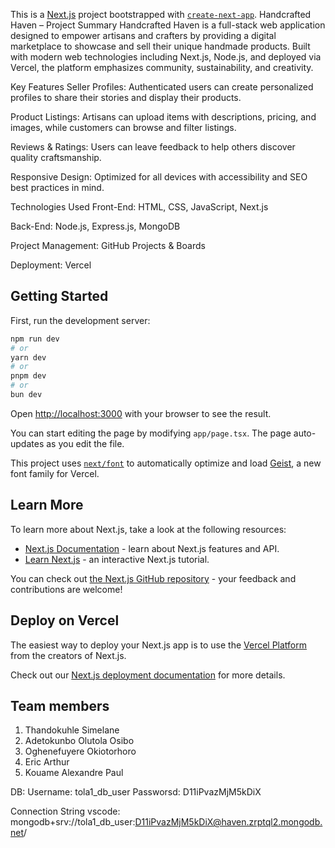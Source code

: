 This is a [Next.js](https://nextjs.org) project bootstrapped with [`create-next-app`](https://nextjs.org/docs/app/api-reference/cli/create-next-app).
Handcrafted Haven – Project Summary
Handcrafted Haven is a full-stack web application designed to empower artisans and crafters by providing a digital marketplace to showcase and sell their unique handmade products. Built with modern web technologies including Next.js, Node.js, and deployed via Vercel, the platform emphasizes community, sustainability, and creativity.

Key Features
Seller Profiles: Authenticated users can create personalized profiles to share their stories and display their products.

Product Listings: Artisans can upload items with descriptions, pricing, and images, while customers can browse and filter listings.

Reviews & Ratings: Users can leave feedback to help others discover quality craftsmanship.

Responsive Design: Optimized for all devices with accessibility and SEO best practices in mind.

Technologies Used
Front-End: HTML, CSS, JavaScript, Next.js

Back-End: Node.js, Express.js, MongoDB

Project Management: GitHub Projects & Boards

Deployment: Vercel


## Getting Started

First, run the development server:

```bash
npm run dev
# or
yarn dev
# or
pnpm dev
# or
bun dev
```

Open [http://localhost:3000](http://localhost:3000) with your browser to see the result.

You can start editing the page by modifying `app/page.tsx`. The page auto-updates as you edit the file.

This project uses [`next/font`](https://nextjs.org/docs/app/building-your-application/optimizing/fonts) to automatically optimize and load [Geist](https://vercel.com/font), a new font family for Vercel.

## Learn More

To learn more about Next.js, take a look at the following resources:

- [Next.js Documentation](https://nextjs.org/docs) - learn about Next.js features and API.
- [Learn Next.js](https://nextjs.org/learn) - an interactive Next.js tutorial.

You can check out [the Next.js GitHub repository](https://github.com/vercel/next.js) - your feedback and contributions are welcome!

## Deploy on Vercel

The easiest way to deploy your Next.js app is to use the [Vercel Platform](https://vercel.com/new?utm_medium=default-template&filter=next.js&utm_source=create-next-app&utm_campaign=create-next-app-readme) from the creators of Next.js.

Check out our [Next.js deployment documentation](https://nextjs.org/docs/app/building-your-application/deploying) for more details.


## Team members

1. Thandokuhle Simelane
2. Adetokunbo Olutola Osibo
3. Oghenefuyere Okiotorhoro
4. Eric Arthur
5. Kouame Alexandre Paul

DB:
Username: tola1_db_user
Passworsd: D11iPvazMjM5kDiX

Connection String vscode: mongodb+srv://tola1_db_user:D11iPvazMjM5kDiX@haven.zrptql2.mongodb.net/